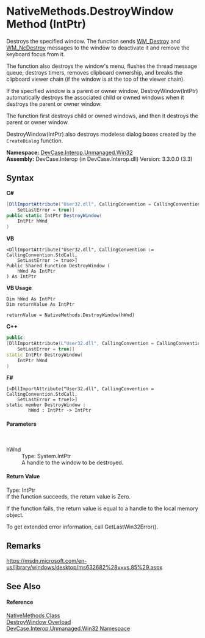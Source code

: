 # NativeMethods.DestroyWindow Method (IntPtr)
 

Destroys the specified window. The function sends <a href="T_DevCase_Interop_Unmanaged_Win32_Enums_WindowMessages">WM_Destroy</a> and <a href="T_DevCase_Interop_Unmanaged_Win32_Enums_WindowMessages">WM_NcDestroy</a> messages to the window to deactivate it and remove the keyboard focus from it. 

 The function also destroys the window's menu, flushes the thread message queue, destroys timers, removes clipboard ownership, and breaks the clipboard viewer chain (if the window is at the top of the viewer chain). 

 If the specified window is a parent or owner window, DestroyWindow(IntPtr) automatically destroys the associated child or owned windows when it destroys the parent or owner window. 

 The function first destroys child or owned windows, and then it destroys the parent or owner window. 

DestroyWindow(IntPtr) also destroys modeless dialog boxes created by the `CreateDialog` function.

**Namespace:**&nbsp;<a href="N_DevCase_Interop_Unmanaged_Win32">DevCase.Interop.Unmanaged.Win32</a><br />**Assembly:**&nbsp;DevCase.Interop (in DevCase.Interop.dll) Version: 3.3.0.0 (3.3)

## Syntax

**C#**<br />
``` C#
[DllImportAttribute("User32.dll", CallingConvention = CallingConvention.StdCall, 
	SetLastError = true)]
public static IntPtr DestroyWindow(
	IntPtr hWnd
)
```

**VB**<br />
``` VB
<DllImportAttribute("User32.dll", CallingConvention := CallingConvention.StdCall, 
	SetLastError := true>]
Public Shared Function DestroyWindow ( 
	hWnd As IntPtr
) As IntPtr
```

**VB Usage**<br />
``` VB Usage
Dim hWnd As IntPtr
Dim returnValue As IntPtr

returnValue = NativeMethods.DestroyWindow(hWnd)
```

**C++**<br />
``` C++
public:
[DllImportAttribute(L"User32.dll", CallingConvention = CallingConvention::StdCall, 
	SetLastError = true)]
static IntPtr DestroyWindow(
	IntPtr hWnd
)
```

**F#**<br />
``` F#
[<DllImportAttribute("User32.dll", CallingConvention = CallingConvention.StdCall, 
	SetLastError = true)>]
static member DestroyWindow : 
        hWnd : IntPtr -> IntPtr 

```


#### Parameters
&nbsp;<dl><dt>hWnd</dt><dd>Type: System.IntPtr<br />A handle to the window to be destroyed.</dd></dl>

#### Return Value
Type: IntPtr<br />If the function succeeds, the return value is Zero. 

 If the function fails, the return value is equal to a handle to the local memory object. 

 To get extended error information, call GetLastWin32Error().

## Remarks
<a href="https://msdn.microsoft.com/en-us/library/windows/desktop/ms632682%28v=vs.85%29.aspx" target="_blank">https://msdn.microsoft.com/en-us/library/windows/desktop/ms632682%28v=vs.85%29.aspx</a>

## See Also


#### Reference
<a href="T_DevCase_Interop_Unmanaged_Win32_NativeMethods">NativeMethods Class</a><br /><a href="Overload_DevCase_Interop_Unmanaged_Win32_NativeMethods_DestroyWindow">DestroyWindow Overload</a><br /><a href="N_DevCase_Interop_Unmanaged_Win32">DevCase.Interop.Unmanaged.Win32 Namespace</a><br />
